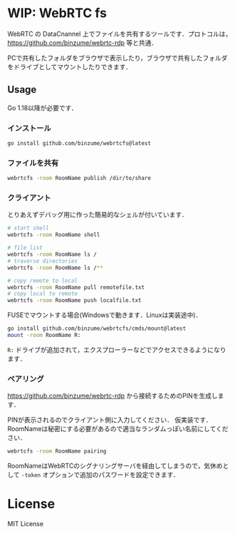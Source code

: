 
# WIP: WebRTC fs

WebRTC の DataCnannel 上でファイルを共有するツールです．プロトコルは， https://github.com/binzume/webrtc-rdp 等と共通．

PCで共有したフォルダをブラウザで表示したり，ブラウザで共有したフォルダをドライブとしてマウントしたりできます．

## Usage

Go 1.18以降が必要です．

### インストール

```bash
go install github.com/binzume/webrtcfs@latest
```

### ファイルを共有

```bash
webrtcfs -room RoomName publish /dir/to/share
```

### クライアント

とりあえずデバッグ用に作った簡易的なシェルが付いています．


```bash
# start shell
webrtcfs -room RoomName shell

# file list
webrtcfs -room RoomName ls /
# traverse directories
webrtcfs -room RoomName ls /**

# copy remote to local
webrtcfs -room RoomName pull remotefile.txt
# copy local to remote
webrtcfs -room RoomName push localfile.txt
```


FUSEでマウントする場合(Windowsで動きます．Linuxは実装途中)．

```bash
go install github.com/binzume/webrtcfs/cmds/mount@latest
mount -room RoomName R:
```

`R:` ドライブが追加されて，エクスプローラーなどでアクセスできるようになります．

### ペアリング

https://github.com/binzume/webrtc-rdp から接続するためのPINを生成します．

PINが表示されるのでクライアント側に入力してください．
仮実装です．RoomNameは秘密にする必要があるので適当なランダムっぽい名前にしてください．

```bash
webrtcfs -room RoomName pairing
```

RoomNameはWebRTCのシグナリングサーバを経由してしまうので，気休めとして `-token` オプションで追加のパスワードを設定できます．


# License

MIT License
